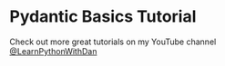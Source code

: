 # Pydantic Basics Tutorial

Check out more great tutorials on my YouTube channel [@LearnPythonWithDan](www.youtube.com/@LearnPythonWithDan)